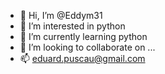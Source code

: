 - 👋 Hi, I’m @Eddym31
- 👀 I’m interested in python
- 🌱 I’m currently learning python
- 💞️ I’m looking to collaborate on ...
- 📫 eduard.puscau@gmail.com

<!---
Eddym31/Eddym31 is a ✨ special ✨ repository because its `README.md` (this file) appears on your GitHub profile.
You can click the Preview link to take a look at your changes.
--->
